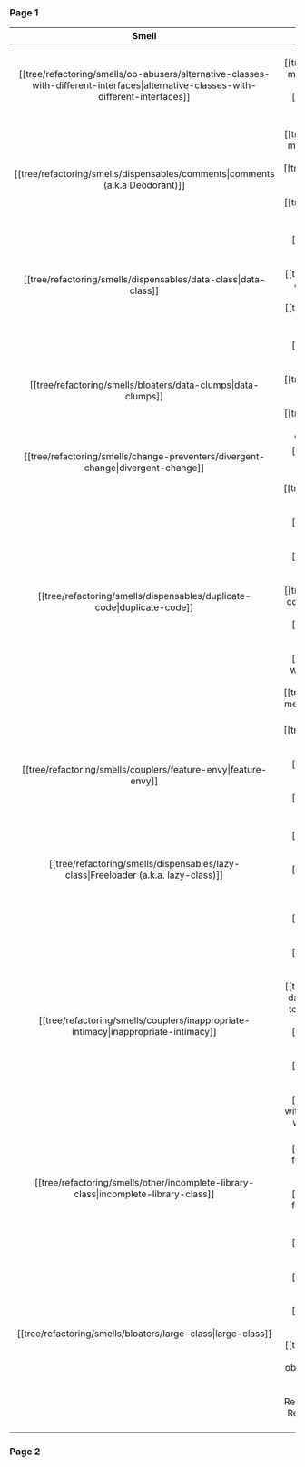 ### Page 1

|                                                                Smell                                                                |                                                                                                                                                                                                                                                                                                                                                         Refactoring                                                                                                                                                                                                                                                                                                                                                         |
|:-----------------------------------------------------------------------------------------------------------------------------------:|:---------------------------------------------------------------------------------------------------------------------------------------------------------------------------------------------------------------------------------------------------------------------------------------------------------------------------------------------------------------------------------------------------------------------------------------------------------------------------------------------------------------------------------------------------------------------------------------------------------------------------------------------------------------------------------------------------------------------------:|
| [[tree/refactoring/smells/oo-abusers/alternative-classes-with-different-interfaces\|alternative-classes-with-different-interfaces]] |                                                                                                                                                                                                                                                  Unify Interfaces with Adapter <br /> [[tree/refactoring/techniques/simplifying-method-calls/rename-method\|rename-method]] <br/> [[tree/refactoring/techniques/moving-features-between-objects/move-method\|move-method]]                                                                                                                                                                                                                                                  |
|                            [[tree/refactoring/smells/dispensables/comments\|comments (a.k.a Deodorant)]]                            |                                                                                                                                                                                                              [[tree/refactoring/techniques/simplifying-method-calls/rename-method\|rename-method]]  <br/> [[tree/refactoring/techniques/composing-methods/extract-method\|extract-method]] <br/> [[tree/refactoring/techniques/simplifying-conditional-expressions/introduce-assertion\|introduce-assertion]]                                                                                                                                                                                                               |
|                                   [[tree/refactoring/smells/dispensables/data-class\|data-class]]                                   |                                                                                                                                                                                                                  [[tree/refactoring/techniques/moving-features-between-objects/move-method\|move-method]] <br/> [[tree/refactoring/techniques/organizing-data/encapsulate-field\|encapsulate-field]] <br/> [[tree/refactoring/techniques/organizing-data/encapsulate-collection\|encapsulate-collection]]                                                                                                                                                                                                                   |
|                                    [[tree/refactoring/smells/bloaters/data-clumps\|data-clumps]]                                    |                                                                                                                                                                                               [[tree/refactoring/techniques/moving-features-between-objects/extract-class\|extract-class]] <br/> [[tree/refactoring/techniques/simplifying-method-calls/preserve-whole-object\|preserve-whole-object]] <br/> [[tree/refactoring/techniques/simplifying-method-calls/introduce-parameter-object\|introduce-parameter-object]]                                                                                                                                                                                                |
|                          [[tree/refactoring/smells/change-preventers/divergent-change\|divergent-change]]                           |                                                                                                                                                                                                                                                                                                                [[tree/refactoring/techniques/moving-features-between-objects/extract-class\|extract-class]]                                                                                                                                                                                                                                                                                                                 |
|                               [[tree/refactoring/smells/dispensables/duplicate-code\|duplicate-code]]                               | [[tree/refactoring/techniques/composing-methods/extract-method\|extract-method]] <br/> [[tree/refactoring/techniques/moving-features-between-objects/extract-class\|extract-class]] <br/>  [[tree/refactoring/techniques/dealing-with-generalization/form-template-method\|form-template-method]] <br/> [[tree/refactoring/techniques/simplifying-conditional-expressions/introduce-null-object\|introduce-null-object]] <br/> [[tree/refactoring/techniques/dealing-with-generalization/pull-up-method\|pull-up-method]] <br/> [[tree/refactoring/techniques/dealing-with-generalization/pull-up-field\|pull-up-field]] <br/> [[tree/refactoring/techniques/composing-methods/substitute-algorithm\|substitute-algorithm]] |
|                                   [[tree/refactoring/smells/couplers/feature-envy\|feature-envy]]                                   |                                                                                                                                                                                                                        [[tree/refactoring/techniques/composing-methods/extract-method\|extract-method]] <br/> [[tree/refactoring/techniques/moving-features-between-objects/move-method\|move-method]] <br/> [[tree/refactoring/techniques/moving-features-between-objects/move-field\|move-field]]                                                                                                                                                                                                                         |
|                         [[tree/refactoring/smells/dispensables/lazy-class\|Freeloader (a.k.a. lazy-class)]]                         |                                                                                                                                                                                                                                                 [[tree/refactoring/techniques/dealing-with-generalization/collapse-hierarchy\|collapse-hierarchy]] <br/> [[tree/refactoring/techniques/moving-features-between-objects/inline-class\|inline-class]] <br/> inline Singleton                                                                                                                                                                                                                                                  |
|                         [[tree/refactoring/smells/couplers/inappropriate-intimacy\|inappropriate-intimacy]]                         |             [[tree/refactoring/techniques/moving-features-between-objects/move-method\|move-method]] <br/> [[tree/refactoring/techniques/moving-features-between-objects/move-field\|move-field]] <br/> [[tree/refactoring/techniques/organizing-data/change-bidirectional-association-to-unidirectional\|change-bidirectional-association-to-unidirectional]] <br/> [[tree/refactoring/techniques/moving-features-between-objects/extract-class\|extract-class]] <br/> [[tree/refactoring/techniques/moving-features-between-objects/hide-delegate\|hide-delegate]] <br/> [[tree/refactoring/techniques/dealing-with-generalization/replace-inheritance-with-delegation\|replace-inheritance-with-delegation]]             |
|                        [[tree/refactoring/smells/other/incomplete-library-class\|incomplete-library-class]]                         |                                                                                                                                                                                                                                        [[tree/refactoring/techniques/moving-features-between-objects/introduce-foreign-method\|introduce-foreign-method]] <br/> [[tree/refactoring/techniques/moving-features-between-objects/introduce-local-extension\|introduce-local-extension]]                                                                                                                                                                                                                                        |
|                                    [[tree/refactoring/smells/bloaters/large-class\|large-class]]                                    | [[tree/refactoring/techniques/moving-features-between-objects/extract-class\|extract-class]] <br/> [[tree/refactoring/techniques/dealing-with-generalization/extract-subclass\|extract-subclass]] <br/> [[tree/refactoring/techniques/dealing-with-generalization/extract-interface\|extract-interface]] <br/> [[tree/refactoring/techniques/organizing-data/replace-data-value-with-object\|replace-data-value-with-object]] <br/> Replace Conditional Dispatcher with Command <br/> Replace Implicit Language with Interpreter <br/> Replace State-Altering Conditionals with State                                                                                                                                                                                                                                                                                                                                                                                                                                                                                                                                                                                                                                                                                                                            |

### Page 2